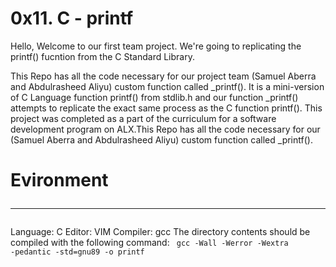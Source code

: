 # 0x11. C - printf
Hello, Welcome to our first team project.
We're going to replicating the printf() fucntion from the C Standard Library.

This Repo has all the code necessary for our project team (Samuel Aberra and Abdulrasheed Aliyu) custom function called _printf().
It is a mini-version of C Language function printf() from stdlib.h and our function _printf() attempts to replicate the exact same process as the C function printf(). 
This project was completed as a part of the curriculum for a software development program on ALX.This Repo has all the code necessary for our (Samuel Aberra and Abdulrasheed Aliyu) custom function called _printf().

# Evironment <hr />
Language: C
Editor: VIM 
Compiler: gcc 
The directory contents should be compiled with the following command:
<code> gcc -Wall -Werror -Wextra -pedantic -std=gnu89 -o printf </code>


